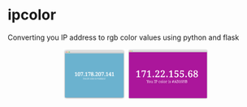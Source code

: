 # ipcolor
Converting you IP address to rgb color values using python and flask

<p float="left" align="middle">
  <img src="browsershot.png" height="100" />
  <img src="browsershot2.png" height="100" />
</p>

